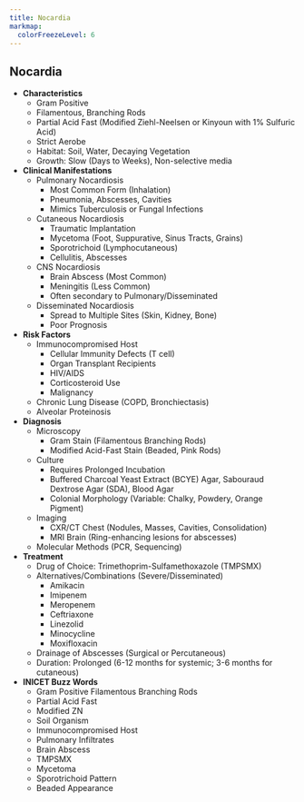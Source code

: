 ```yaml
---
title: Nocardia
markmap:
  colorFreezeLevel: 6
---
```


## Nocardia

-   **Characteristics**
    -   Gram Positive
    -   Filamentous, Branching Rods
    -   Partial Acid Fast (Modified Ziehl-Neelsen or Kinyoun with 1% Sulfuric Acid)
    -   Strict Aerobe
    -   Habitat: Soil, Water, Decaying Vegetation
    -   Growth: Slow (Days to Weeks), Non-selective media
-   **Clinical Manifestations**
    -   Pulmonary Nocardiosis
        -   Most Common Form (Inhalation)
        -   Pneumonia, Abscesses, Cavities
        -   Mimics Tuberculosis or Fungal Infections
    -   Cutaneous Nocardiosis
        -   Traumatic Implantation
        -   Mycetoma (Foot, Suppurative, Sinus Tracts, Grains)
        -   Sporotrichoid (Lymphocutaneous)
        -   Cellulitis, Abscesses
    -   CNS Nocardiosis
        -   Brain Abscess (Most Common)
        -   Meningitis (Less Common)
        -   Often secondary to Pulmonary/Disseminated
    -   Disseminated Nocardiosis
        -   Spread to Multiple Sites (Skin, Kidney, Bone)
        -   Poor Prognosis
-   **Risk Factors**
    -   Immunocompromised Host
        -   Cellular Immunity Defects (T cell)
        -   Organ Transplant Recipients
        -   HIV/AIDS
        -   Corticosteroid Use
        -   Malignancy
    -   Chronic Lung Disease (COPD, Bronchiectasis)
    -   Alveolar Proteinosis
-   **Diagnosis**
    -   Microscopy
        -   Gram Stain (Filamentous Branching Rods)
        -   Modified Acid-Fast Stain (Beaded, Pink Rods)
    -   Culture
        -   Requires Prolonged Incubation
        -   Buffered Charcoal Yeast Extract (BCYE) Agar, Sabouraud Dextrose Agar (SDA), Blood Agar
        -   Colonial Morphology (Variable: Chalky, Powdery, Orange Pigment)
    -   Imaging
        -   CXR/CT Chest (Nodules, Masses, Cavities, Consolidation)
        -   MRI Brain (Ring-enhancing lesions for abscesses)
    -   Molecular Methods (PCR, Sequencing)
-   **Treatment**
    -   Drug of Choice: Trimethoprim-Sulfamethoxazole (TMPSMX)
    -   Alternatives/Combinations (Severe/Disseminated)
        -   Amikacin
        -   Imipenem
        -   Meropenem
        -   Ceftriaxone
        -   Linezolid
        -   Minocycline
        -   Moxifloxacin
    -   Drainage of Abscesses (Surgical or Percutaneous)
    -   Duration: Prolonged (6-12 months for systemic; 3-6 months for cutaneous)
-   **INICET Buzz Words**
    -   Gram Positive Filamentous Branching Rods
    -   Partial Acid Fast
    -   Modified ZN
    -   Soil Organism
    -   Immunocompromised Host
    -   Pulmonary Infiltrates
    -   Brain Abscess
    -   TMPSMX
    -   Mycetoma
    -   Sporotrichoid Pattern
    -   Beaded Appearance


